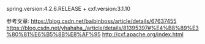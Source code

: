 spring.version:4.2.6.RELEASE + cxf.version:3.1.10

参考文章:
https://blog.csdn.net/baibinboss/article/details/67637455
https://blog.csdn.net/yhahaha_/article/details/81395397#%E4%B8%89%E3%80%81%E6%B5%8B%E8%AF%95
http://cxf.apache.org/index.html
